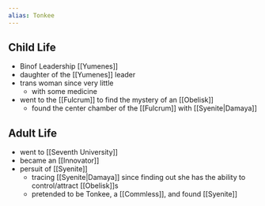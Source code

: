 ```yaml
---
alias: Tonkee
---
```


## Child Life

- Binof Leadership [[Yumenes]]
- daughter of the [[Yumenes]] leader
- trans woman since very little 
	- with some medicine
- went to the [[Fulcrum]] to find the mystery of an [[Obelisk]]
	- found the center chamber of the [[Fulcrum]] with [[Syenite|Damaya]]

## Adult Life

- went to [[Seventh University]]
- became an [[Innovator]]
- persuit of [[Syenite]]
	- tracing [[Syenite|Damaya]] since finding out she has the ability to control/attract [[Obelisk]]s
	- pretended to be Tonkee, a [[Commless]], and found [[Syenite]]
